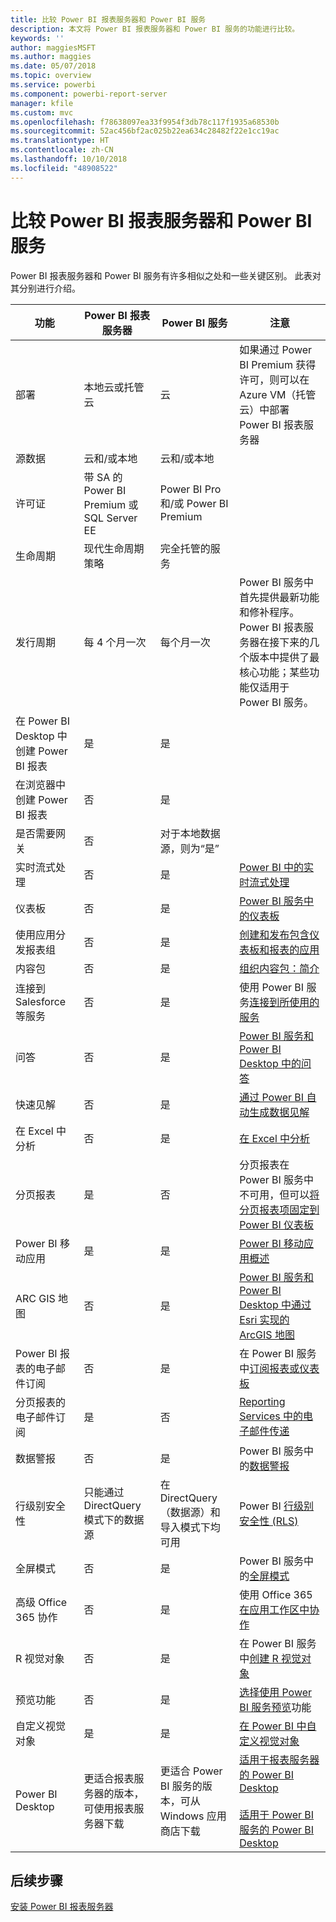 ```yaml
---
title: 比较 Power BI 报表服务器和 Power BI 服务
description: 本文将 Power BI 报表服务器和 Power BI 服务的功能进行比较。
keywords: ''
author: maggiesMSFT
ms.author: maggies
ms.date: 05/07/2018
ms.topic: overview
ms.service: powerbi
ms.component: powerbi-report-server
manager: kfile
ms.custom: mvc
ms.openlocfilehash: f78638097ea33f9954f3db78c117f1935a68530b
ms.sourcegitcommit: 52ac456bf2ac025b22ea634c28482f22e1cc19ac
ms.translationtype: HT
ms.contentlocale: zh-CN
ms.lasthandoff: 10/10/2018
ms.locfileid: "48908522"
---
```

# <a name="comparing-power-bi-report-server-and-the-power-bi-service"></a>比较 Power BI 报表服务器和 Power BI 服务

Power BI 报表服务器和 Power BI 服务有许多相似之处和一些关键区别。 此表对其分别进行介绍。

| 功能 | Power BI 报表服务器 | Power BI 服务 | 注意
|---------|---------|---------|---------|
| 部署 | 本地云或托管云 | 云 | 如果通过 Power BI Premium 获得许可，则可以在 Azure VM（托管云）中部署 Power BI 报表服务器
| 源数据 | 云和/或本地 | 云和/或本地 |  
| 许可证 | 带 SA 的 Power BI Premium 或 SQL Server EE | Power BI Pro 和/或 Power BI Premium |  
| 生命周期 | 现代生命周期策略 | 完全托管的服务 |  
| 发行周期 | 每 4 个月一次 | 每个月一次 | Power BI 服务中首先提供最新功能和修补程序。 Power BI 报表服务器在接下来的几个版本中提供了最核心功能；某些功能仅适用于 Power BI 服务。
| 在 Power BI Desktop 中创建 Power BI 报表 | 是 | 是 |  
| 在浏览器中创建 Power BI 报表 | 否 | 是 |  
| 是否需要网关 | 否 | 对于本地数据源，则为“是” |  
| 实时流式处理 | 否 | 是 | [Power BI 中的实时流式处理](../service-real-time-streaming.md)
| 仪表板 | 否 | 是 | [Power BI 服务中的仪表板](../consumer/end-user-dashboards.md) 
| 使用应用分发报表组 | 否 | 是 | [创建和发布包含仪表板和报表的应用](../service-create-distribute-apps.md) 
| 内容包 | 否 | 是 | [组织内容包：简介](../service-organizational-content-pack-introduction.md) 
| 连接到 Salesforce 等服务 | 否 | 是 | 使用 Power BI 服务[连接到所使用的服务](../consumer/end-user-connect-to-services.md)
| 问答 | 否 | 是 | [Power BI 服务和 Power BI Desktop 中的问答](../consumer/end-user-q-and-a.md) 
| 快速见解 | 否 | 是 | [通过 Power BI 自动生成数据见解](../consumer/end-user-insights.md) 
| 在 Excel 中分析 | 否 | 是 | [在 Excel 中分析](../service-analyze-in-excel.md) 
| 分页报表 | 是 | 否 | 分页报表在 Power BI 服务中不可用，但可以[将分页报表项固定到 Power BI 仪表板](https://docs.microsoft.com/sql/reporting-services/pin-reporting-services-items-to-power-bi-dashboards)
| Power BI 移动应用 | 是 | 是 | [Power BI 移动应用概述](../consumer/mobile/mobile-apps-for-mobile-devices.md) 
| ARC GIS 地图 | 否 | 是 | [Power BI 服务和 Power BI Desktop 中通过 Esri 实现的 ArcGIS 地图](../power-bi-visualization-arcgis.md)
| Power BI 报表的电子邮件订阅 | 否 | 是 | 在 Power BI 服务中[订阅报表或仪表板](../consumer/end-user-subscribe.md) 
| 分页报表的电子邮件订阅 | 是 | 否 | [Reporting Services 中的电子邮件传递](https://docs.microsoft.com/sql/reporting-services/subscriptions/e-mail-delivery-in-reporting-services)  
| 数据警报 | 否 | 是 | Power BI 服务中的[数据警报](../service-set-data-alerts.md)
| 行级别安全性 | 只能通过 DirectQuery 模式下的数据源 | 在 DirectQuery（数据源）和导入模式下均可用 | Power BI [行级别安全性 (RLS)](../service-admin-rls.md) 
| 全屏模式 | 否 | 是 | Power BI 服务中的[全屏模式](../service-fullscreen-mode.md) 
| 高级 Office 365 协作 | 否 | 是 | 使用 Office 365 [在应用工作区中协作](../service-collaborate-power-bi-workspace.md) 
| R 视觉对象 | 否 | 是 | 在 Power BI 服务中[创建 R 视觉对象](../visuals/service-r-visuals.md)  
| 预览功能 | 否 | 是 | [选择使用 Power BI 服务预览](../consumer/end-user-preview-features.md)功能 
| 自定义视觉对象 | 是 | 是 | [在 Power BI 中自定义视觉对象](../power-bi-custom-visuals.md) 
| Power BI Desktop | 更适合报表服务器的版本，可使用报表服务器下载 | 更适合 Power BI 服务的版本，可从 Windows 应用商店下载 | [适用于报表服务器的 Power BI Desktop](https://powerbi.microsoft.com/report-server/) <br><br> [适用于 Power BI 服务的 Power BI Desktop](http://aka.ms/pbidesktopstore)

## <a name="next-steps"></a>后续步骤
[安装 Power BI 报表服务器](install-report-server.md)  



